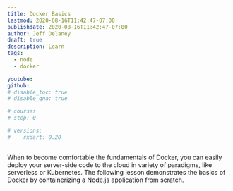 ```yaml
---
title: Docker Basics
lastmod: 2020-08-16T11:42:47-07:00
publishdate: 2020-08-16T11:42:47-07:00
author: Jeff Delaney
draft: true
description: Learn
tags:
  - node
  - docker

youtube:
github:
# disable_toc: true
# disable_qna: true

# courses
# step: 0

# versions:
#    rxdart: 0.20
---
```


When to become comfortable the fundamentals of Docker, you can easily deploy your server-side code to the cloud in variety of paradigms, like serverless or Kubernetes. The following lesson demonstrates the basics of Docker by containerizing a Node.js application from scratch.
